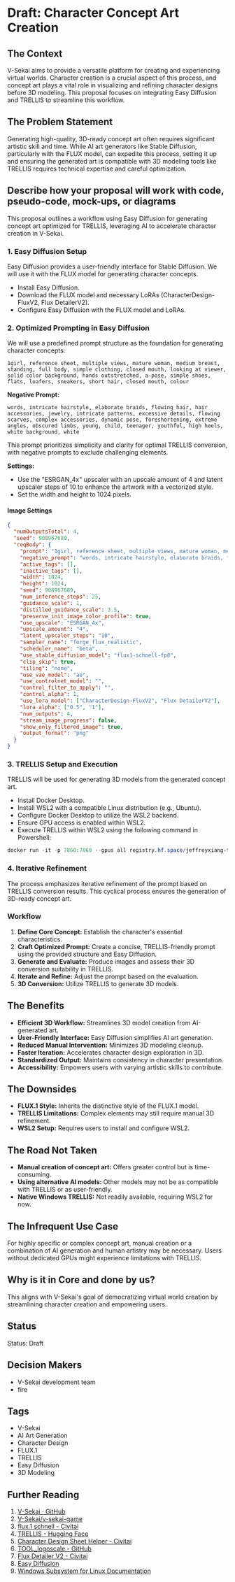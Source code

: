 # Draft: Character Concept Art Creation

## The Context

V-Sekai aims to provide a versatile platform for creating and experiencing virtual worlds. Character creation is a crucial aspect of this process, and concept art plays a vital role in visualizing and refining character designs before 3D modeling. This proposal focuses on integrating Easy Diffusion and TRELLIS to streamline this workflow.

## The Problem Statement

Generating high-quality, 3D-ready concept art often requires significant artistic skill and time. While AI art generators like Stable Diffusion, particularly with the FLUX model, can expedite this process, setting it up and ensuring the generated art is compatible with 3D modeling tools like TRELLIS requires technical expertise and careful optimization.

## Describe how your proposal will work with code, pseudo-code, mock-ups, or diagrams

This proposal outlines a workflow using Easy Diffusion for generating concept art optimized for TRELLIS, leveraging AI to accelerate character creation in V-Sekai.

### 1. Easy Diffusion Setup

Easy Diffusion provides a user-friendly interface for Stable Diffusion. We will use it with the FLUX model for generating character concepts.

- Install Easy Diffusion.
- Download the FLUX model and necessary LoRAs (CharacterDesign-FluxV2, Flux DetailerV2).
- Configure Easy Diffusion with the FLUX model and LoRAs.

### 2. Optimized Prompting in Easy Diffusion

We will use a predefined prompt structure as the foundation for generating character concepts:

```
1girl, reference sheet, multiple views, mature woman, medium breast, standing, full body, simple clothing, closed mouth, looking at viewer, solid color background, hands outstretched, a-pose, simple shoes, flats, loafers, sneakers, short hair, closed mouth, colour
```

**Negative Prompt:**

```
words, intricate hairstyle, elaborate braids, flowing hair, hair accessories, jewelry, intricate patterns, excessive details, flowing scarves, complex accessories, dynamic pose, foreshortening, extreme angles, obscured limbs, young, child, teenager, youthful, high heels, white background, white
```

This prompt prioritizes simplicity and clarity for optimal TRELLIS conversion, with negative prompts to exclude challenging elements.

**Settings:**

- Use the "ESRGAN_4x" upscaler with an upscale amount of 4 and latent upscaler steps of 10 to enhance the artwork with a vectorized style.
- Set the width and height to 1024 pixels.

#### Image Settings

```json
{
  "numOutputsTotal": 4,
  "seed": 908967689,
  "reqBody": {
    "prompt": "1girl, reference sheet, multiple views, mature woman, medium breast, standing, full body, simple clothing, closed mouth, looking at viewer, solid color background, hands outstretched, a-pose, simple shoes, flats, loafers, sneakers, short hair, closed mouth, colour ",
    "negative_prompt": "words, intricate hairstyle, elaborate braids, flowing hair, hair accessories, jewelry, intricate patterns, excessive details, flowing scarves, complex accessories, dynamic pose, foreshortening, extreme angles, obscured limbs, young, child, teenager, youthful, high heels, white background, white",
    "active_tags": [],
    "inactive_tags": [],
    "width": 1024,
    "height": 1024,
    "seed": 908967689,
    "num_inference_steps": 25,
    "guidance_scale": 1,
    "distilled_guidance_scale": 3.5,
    "preserve_init_image_color_profile": true,
    "use_upscale": "ESRGAN_4x",
    "upscale_amount": "4",
    "latent_upscaler_steps": "10",
    "sampler_name": "forge_flux_realistic",
    "scheduler_name": "beta",
    "use_stable_diffusion_model": "flux1-schnell-fp8",
    "clip_skip": true,
    "tiling": "none",
    "use_vae_model": "ae",
    "use_controlnet_model": "",
    "control_filter_to_apply": "",
    "control_alpha": 1,
    "use_lora_model": ["CharacterDesign-FluxV2", "Flux DetailerV2"],
    "lora_alpha": ["0.5", "1"],
    "num_outputs": 4,
    "stream_image_progress": false,
    "show_only_filtered_image": true,
    "output_format": "png"
  }
}
```

### 3. TRELLIS Setup and Execution

TRELLIS will be used for generating 3D models from the generated concept art.

- Install Docker Desktop.
- Install WSL2 with a compatible Linux distribution (e.g., Ubuntu).
- Configure Docker Desktop to utilize the WSL2 backend.
- Ensure GPU access is enabled within WSL2.
- Execute TRELLIS within WSL2 using the following command in Powershell:

```powershell
docker run -it -p 7860:7860 --gpus all registry.hf.space/jeffreyxiang-trellis:latest python app.py
```

### 4. Iterative Refinement

The process emphasizes iterative refinement of the prompt based on TRELLIS conversion results. This cyclical process ensures the generation of 3D-ready concept art.

### Workflow

1.  **Define Core Concept:** Establish the character's essential characteristics.
2.  **Craft Optimized Prompt:** Create a concise, TRELLIS-friendly prompt using the provided structure and Easy Diffusion.
3.  **Generate and Evaluate:** Produce images and assess their 3D conversion suitability in TRELLIS.
4.  **Iterate and Refine:** Adjust the prompt based on the evaluation.
5.  **3D Conversion:** Utilize TRELLIS to generate 3D models.

## The Benefits

- **Efficient 3D Workflow:** Streamlines 3D model creation from AI-generated art.
- **User-Friendly Interface:** Easy Diffusion simplifies AI art generation.
- **Reduced Manual Intervention:** Minimizes 3D modeling cleanup.
- **Faster Iteration:** Accelerates character design exploration in 3D.
- **Standardized Output:** Maintains consistency in character presentation.
- **Accessibility:** Empowers users with varying artistic skills to contribute.

## The Downsides

- **FLUX.1 Style:** Inherits the distinctive style of the FLUX.1 model.
- **TRELLIS Limitations:** Complex elements may still require manual 3D refinement.
- **WSL2 Setup:** Requires users to install and configure WSL2.

## The Road Not Taken

- **Manual creation of concept art:** Offers greater control but is time-consuming.
- **Using alternative AI models:** Other models may not be as compatible with TRELLIS or as user-friendly.
- **Native Windows TRELLIS:** Not readily available, requiring WSL2 for now.

## The Infrequent Use Case

For highly specific or complex concept art, manual creation or a combination of AI generation and human artistry may be necessary. Users without dedicated GPUs might experience limitations with TRELLIS.

## Why is it in Core and done by us?

This aligns with V-Sekai's goal of democratizing virtual world creation by streamlining character creation and empowering users.

## Status

Status: Draft

## Decision Makers

- V-Sekai development team
- fire

## Tags

- V-Sekai
- AI Art Generation
- Character Design
- FLUX.1
- TRELLIS
- Easy Diffusion
- 3D Modeling

## Further Reading

1.  [V-Sekai · GitHub](https://github.com/v-sekai)
2.  [V-Sekai/v-sekai-game](https://github.com/v-sekai/v-sekai-game)
3.  [flux.1 schnell - Civitai](https://civitai.com/models/618692?modelVersionId=699279)
4.  [TRELLIS - Hugging Face](https://huggingface.co/spaces/JeffreyXiang/TRELLIS)
5.  [Character Design Sheet Helper - Civitai](https://civitai.com/models/100435)
6.  [TOOL_logoscale - GitHub](https://github.com/V-Sekai-fire/TOOL_logoscale/tree/main?tab=readme-ov-file)
7.  [Flux Detailer V2 - Civitai](https://civitai.com/models/685874/detailer-flux)
8.  [Easy Diffusion](https://easydiffusion.github.io/)
9.  [Windows Subsystem for Linux Documentation](https://docs.microsoft.com/en-us/windows/wsl/)
